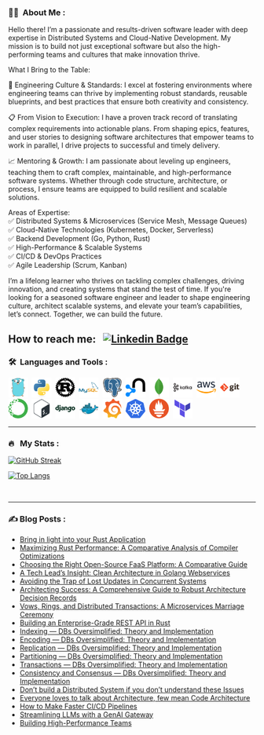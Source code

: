 ### :woman_technologist: &nbsp;About Me :
Hello there! I’m a passionate and results-driven software leader with deep expertise in Distributed Systems and Cloud-Native Development. My mission is to build not just exceptional software but also the high-performing teams and cultures that make innovation thrive.

What I Bring to the Table:

🚀 Engineering Culture & Standards: I excel at fostering environments where engineering teams can thrive by implementing robust standards, reusable blueprints, and best practices that ensure both creativity and consistency.

📋 From Vision to Execution: I have a proven track record of translating complex requirements into actionable plans. From shaping epics, features, and user stories to designing software architectures that empower teams to work in parallel, I drive projects to successful and timely delivery.

📈 Mentoring & Growth: I am passionate about leveling up engineers, teaching them to craft complex, maintainable, and high-performance software systems. Whether through code structure, architecture, or process, I ensure teams are equipped to build resilient and scalable solutions.

Areas of Expertise:   
✅ Distributed Systems & Microservices (Service Mesh, Message Queues)   
✅ Cloud-Native Technologies (Kubernetes, Docker, Serverless)   
✅ Backend Development (Go, Python, Rust)   
✅ High-Performance & Scalable Systems   
✅ CI/CD & DevOps Practices   
✅ Agile Leadership (Scrum, Kanban)   

I’m a lifelong learner who thrives on tackling complex challenges, driving innovation, and creating systems that stand the test of time. If you're looking for a seasoned software engineer and leader to shape engineering culture, architect scalable systems, and elevate your team’s capabilities, let’s connect. Together, we can build the future.

How to reach me: &nbsp; [![Linkedin Badge](https://img.shields.io/badge/-me-blue?style=flat&logo=Linkedin&logoColor=white)](https://www.linkedin.com/in/patrick-koss-a129071a1) <br>
---

### 🛠 &nbsp;Languages and Tools :

<p>
<img src="https://github.com/devicons/devicon/blob/master/icons/go/go-original.svg" title="Golang" alt="Golang" width="40" height="40"/>&nbsp;
<img src="https://github.com/devicons/devicon/blob/master/icons/python/python-original.svg" title="Python" alt="Python" width="40" height="40"/>&nbsp;
<img src="https://github.com/devicons/devicon/blob/master/icons/rust/rust-original.svg" title="Rust" alt="Rust" width="40" height="40"/>&nbsp;
<img src="https://github.com/devicons/devicon/blob/master/icons/mysql/mysql-original-wordmark.svg" title="MySQL"  alt="MySQL" width="40" height="40"/>&nbsp;
<img src="https://github.com/devicons/devicon/blob/master/icons/postgresql/postgresql-original.svg" title="PostgreSQL"  alt="PostgreSQL" width="40" height="40"/>&nbsp;
<img src="https://github.com/devicons/devicon/blob/master/icons/neo4j/neo4j-original.svg" title="Neo4j"  alt="Neo4j" width="40" height="40"/>&nbsp;
<img src="https://github.com/devicons/devicon/blob/master/icons/mongodb/mongodb-original.svg" title="MongoDB"  alt="MongoDB" width="40" height="40"/>&nbsp;
<img src="https://github.com/devicons/devicon/blob/master/icons/apachekafka/apachekafka-original-wordmark.svg" title="Kafka"  alt="Kafka" width="40" height="40"/>&nbsp;
<img src="https://github.com/devicons/devicon/blob/master/icons/amazonwebservices/amazonwebservices-original-wordmark.svg" title="AWS" alt="AWS" width="40" height="40"/>&nbsp;
<img src="https://github.com/devicons/devicon/blob/master/icons/git/git-original-wordmark.svg" title="Git" **alt="Git" width="40" height="40"/>&nbsp;
<img src="https://github.com/devicons/devicon/blob/master/icons/anaconda/anaconda-original.svg" title="Anaconda" **alt="Anaconda" width="40" height="40"/>&nbsp;
<img src="https://github.com/devicons/devicon/blob/master/icons/bash/bash-plain.svg" title="Bash" **alt="Bash" width="40" height="40"/>&nbsp;
<img src="https://github.com/devicons/devicon/blob/master/icons/django/django-plain-wordmark.svg" title="Django" **alt="Django" width="40" height="40"/>&nbsp;
<img src="https://github.com/devicons/devicon/blob/master/icons/docker/docker-original.svg" title="Docker" **alt="Docker" width="40" height="40"/>&nbsp;
<img src="https://github.com/devicons/devicon/blob/master/icons/grafana/grafana-original.svg" title="Grafana" **alt="Grafana" width="40" height="40"/>&nbsp;
<img src="https://github.com/devicons/devicon/blob/master/icons/kubernetes/kubernetes-plain.svg" title="Kubernetes" **alt="Kubernetes" width="40" height="40"/>&nbsp;
<img src="https://github.com/devicons/devicon/blob/master/icons/prometheus/prometheus-original.svg" title="Prometheus" **alt="Prometheus" width="40" height="40"/>&nbsp;
<img src="https://github.com/devicons/devicon/blob/master/icons/terraform/terraform-original.svg" title="Terraform" **alt="Terraform" width="40" height="40"/>&nbsp;
</p>

---

### 🔥 &nbsp; My Stats :
[![GitHub Streak](http://github-readme-streak-stats.herokuapp.com?user=patrickkoss&theme=dark&background=000000)](https://git.io/streak-stats)

[![Top Langs](https://github-readme-stats.vercel.app/api/top-langs/?username=patrickkoss&layout=compact&theme=vision-friendly-dark)](https://github.com/anuraghazra/github-readme-stats)

<img src="https://komarev.com/ghpvc/?username=patrickkoss&style=flat-square&color=blue" alt="">

---

### ✍️ Blog Posts :
- [Bring in light into your Rust Application](https://medium.com/@patrickkoss/bring-in-light-into-your-rust-application-cb0a46bfc3dc)
- [Maximizing Rust Performance: A Comparative Analysis of Compiler Optimizations](https://medium.com/@patrickkoss/maximizing-rust-performance-a-comparative-analysis-of-compiler-optimizations-813bee3852fd)
- [Choosing the Right Open-Source FaaS Platform: A Comparative Guide](https://medium.com/@patrickkoss/choosing-the-right-open-source-faas-platform-a-comparative-guide-3da55be0a7fa)
- [A Tech Lead’s Insight: Clean Architecture in Golang Webservices](https://medium.com/@patrickkoss/a-tech-leads-insight-clean-architecture-in-golang-webservices-a4cd9680283)
- [Avoiding the Trap of Lost Updates in Concurrent Systems](https://medium.com/@patrickkoss/avoiding-the-trap-of-lost-updates-in-concurrent-systems-2446ddbbd171)
- [Architecting Success: A Comprehensive Guide to Robust Architecture Decision Records](https://medium.com/@patrickkoss/architecting-success-a-comprehensive-guide-to-robust-architecture-decision-records-4c18e6888ba1)
- [Vows, Rings, and Distributed Transactions: A Microservices Marriage Ceremony](https://medium.com/better-programming/ensuring-data-consistency-across-microservices-challenges-and-solutions-40dc416bd6be)
- [Building an Enterprise-Grade REST API in Rust](https://medium.com/@patrickkoss/building-an-enterprise-grade-rest-api-in-rust-1ac693f47452)
- [Indexing — DBs Oversimplified: Theory and Implementation](https://medium.com/@patrickkoss/indexing-dbs-oversimplified-theory-and-implementation-473606baa4b5)
- [Encoding — DBs Oversimplified: Theory and Implementation](https://medium.com/@patrickkoss/encoding-dbs-oversimplified-theory-and-implementation-7cdd29cc7353?sk=aeeb904e65852b5a38b0884e9d0a1ae4)
- [Replication — DBs Oversimplified: Theory and Implementation](https://medium.com/@patrickkoss/replication-dbs-oversimplified-theory-and-implementation-c4a652924a24?sk=35508cfd8657f96fc1790c477e2099ad)
- [Partitioning — DBs Oversimplified: Theory and Implementation](https://medium.com/@patrickkoss/partitioning-dbs-oversimplified-theory-and-implementation-026442481792?sk=2b18614672b0362ca355755cc7a4ede0)
- [Transactions — DBs Oversimplified: Theory and Implementation](https://medium.com/@patrickkoss/transactions-dbs-oversimplified-theory-and-implementation-a99dfa2a26d9?sk=9797645aeb19941e9e66919c4a80c114)
- [Consistency and Consensus — DBs Oversimplified: Theory and Implementation](https://medium.com/@patrickkoss/consistency-and-consensus-dbs-oversimplified-theory-and-implementation-bc4d3e794cfe?sk=642772648b5019642d9db86b3c5fb1a2)
- [Don’t build a Distributed System if you don’t understand these Issues](https://medium.com/@patrickkoss/dont-build-a-distributed-system-if-you-don-t-understand-these-issues-2ae5d60bdad7?sk=6acd28e6ec1d7a0f2c346ff161e5d3a1)
- [Everyone loves to talk about Architecture, few mean Code Architecture](https://medium.com/@patrickkoss/everyone-loves-to-talk-about-architecture-few-mean-code-architecture-68054b91810e?sk=ce575012a2c4a4e18ec234bda08b6e42)
- [How to Make Faster CI/CD Pipelines](https://medium.com/@patrickkoss/how-to-make-faster-ci-cd-pipelines-adfdb7f2f9f9?sk=43ef96ca8aa53d697bc934efdd8dd186)
- [Streamlining LLMs with a GenAI Gateway](https://medium.com/@patrickkoss/streamlining-llms-with-a-genai-gateway-2a4a241c031b?sk=084297f85eb14162c99fbe8d92176636)
- [Building High-Performance Teams](https://medium.com/@patrickkoss/building-high-performance-teams-224f0ce0e155?sk=27a56f96b2e975fc37949f1cebc91e24)
